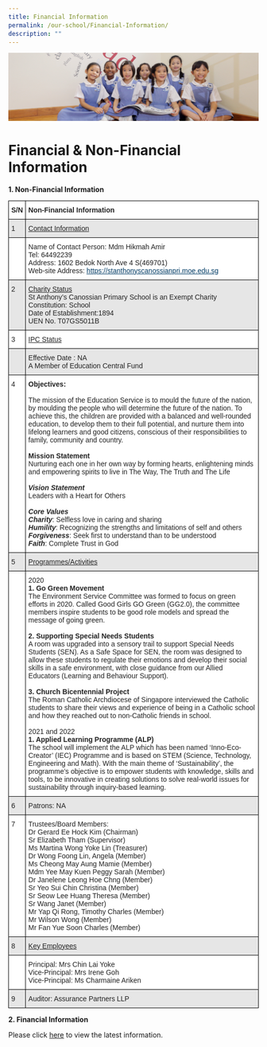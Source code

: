 ```yaml
---
title: Financial Information
permalink: /our-school/Financial-Information/
description: ""
---
```

![](/images/UsefulVideos.jpg)

Financial & Non-Financial Information
=====================================

<b>1\. Non-Financial Information</b>

<style type="text/css">
.tg  {border-collapse:collapse;border-spacing:0;}
.tg td{border-color:black;border-style:solid;border-width:1px;font-family:Arial, sans-serif;font-size:14px;
  overflow:hidden;padding:10px 5px;word-break:normal;}
.tg th{border-color:black;border-style:solid;border-width:1px;font-family:Arial, sans-serif;font-size:14px;
  font-weight:normal;overflow:hidden;padding:10px 5px;word-break:normal;}
.tg .tg-l2bf{background-color:#FFF;color:#222;font-weight:bold;text-align:left;vertical-align:top}
.tg .tg-ak06{background-color:#FFF;color:#222;text-align:left;text-decoration:underline;vertical-align:top}
.tg .tg-h5mn{background-color:#E6E6E6;color:#222;text-align:left;vertical-align:middle}
.tg .tg-xyrl{background-color:#E6E6E6;color:#222;text-align:left;vertical-align:top}
.tg .tg-04w7{background-color:#E6E6E6;color:#222;text-align:left;text-decoration:underline;vertical-align:top}
.tg .tg-1ppo{background-color:#FFF;color:#222;text-align:left;vertical-align:middle}
.tg .tg-tsok{background-color:#FFF;color:#222;text-align:left;vertical-align:top}
</style>
<table class="tg">
<thead>
  <tr>
    <th class="tg-l2bf"><span style="font-weight:bold">S/N</span></th>
    <th class="tg-l2bf"><span style="font-weight:bold">Non-Financial Information</span></th>
  </tr>
</thead>
<tbody>
  <tr>
    <td class="tg-xyrl">1</td>
    <td class="tg-04w7">Contact Information</td>
  </tr>
  <tr>
    <td class="tg-1ppo"> </td>
    <td class="tg-tsok">Name of Contact Person: Mdm Hikmah Amir<br>Tel: 64492239<br>Address: 1602 Bedok North Ave 4 S(469701)<br>Web-site Address: <a href="https://stanthonyscanossianpri.moe.edu.sg%0d"><span style="text-decoration:underline;color:#003B65;background-color:transparent">https://stanthonyscanossianpri.moe.edu.sg</span></a><br> </td>
  </tr>
  <tr>
    <td class="tg-xyrl">2</td>
    <td class="tg-xyrl"><span style="text-decoration:underline">Charity Status</span><br>St Anthony’s Canossian Primary School is an Exempt Charity<br>Constitution: School<br>Date of Establishment:1894<br>UEN No. T07GS5011B</td>
  </tr>
  <tr>
    <td class="tg-tsok">3</td>
    <td class="tg-ak06">IPC Status</td>
  </tr>
  <tr>
    <td class="tg-h5mn"> </td>
    <td class="tg-xyrl">Effective Date : NA<br>A Member of Education Central Fund</td>
  </tr>
  <tr>
    <td class="tg-tsok">4</td>
    <td class="tg-tsok"><span style="font-weight:bold">Objectives:</span><br> <br>The mission of the Education Service is to mould the future of the nation, by moulding the people who will determine the future of the nation. To achieve this, the children are provided with a balanced and well-rounded education, to develop them to their full potential, and nurture them into lifelong learners and good citizens, conscious of their responsibilities to family, community and country.<br> <br><span style="font-weight:bold">Mission Statement</span><br>Nurturing each one in her own way by forming hearts, enlightening minds and empowering spirits to live in The Way, The Truth and The Life<br> <br><span style="font-weight:bold;font-style:italic">Vision Statement</span><br>Leaders with a Heart for Others<br> <br><span style="font-weight:bold;font-style:italic">Core Values</span><br><span style="font-weight:bold;font-style:italic">Charity</span>: Selfless love in caring and sharing<br><span style="font-weight:bold;font-style:italic">Humility</span>: Recognizing the strengths and limitations of self and others<br><span style="font-weight:bold;font-style:italic">Forgiveness</span>: Seek first to understand than to be understood<br><span style="font-weight:bold;font-style:italic">Faith</span>: Complete Trust in God</td>
  </tr>
  <tr>
    <td class="tg-xyrl">5</td>
    <td class="tg-04w7">Programmes/Activities</td>
  </tr>
  <tr>
    <td class="tg-tsok"> </td>
    <td class="tg-tsok">2020<br><span style="font-weight:bold">1.      </span> <span style="font-weight:bold">Go Green Movement</span><br>The Environment Service Committee was formed to focus on green efforts in 2020. Called Good Girls GO Green (GG2.0), the committee members inspire students to be good role models and spread the message of going green.<br> <br><span style="font-weight:bold">2.      </span> <span style="font-weight:bold">Supporting Special Needs Students</span> <br>A room was upgraded into a sensory trail to support Special Needs Students (SEN). As a Safe Space for SEN, the room was designed to allow these students to regulate their emotions and develop their social skills in a safe environment, with close guidance from our Allied Educators (Learning and Behaviour Support).<br> <br><span style="font-weight:bold">3.      </span> <span style="font-weight:bold">Church Bicentennial Project</span><br>The Roman Catholic Archdiocese of Singapore interviewed the Catholic students to share their views and experience of being in a Catholic school and how they reached out to non-Catholic friends in school.<br> <br>2021 and 2022<br><span style="font-weight:bold">1.      </span> <span style="font-weight:bold">Applied Learning Programme (ALP)</span><br>The school will implement the ALP which has been named ‘Inno-Eco-Creator’ (IEC) Programme and is based on STEM (Science, Technology, Engineering and Math). With the main theme of ‘Sustainability’, the programme’s objective is to empower students with knowledge, skills and tools, to be innovative in creating solutions to solve real-world issues for sustainability through inquiry-based learning.<br> </td>
  </tr>
  <tr>
    <td class="tg-xyrl">6</td>
    <td class="tg-xyrl">Patrons: NA</td>
  </tr>
  <tr>
    <td class="tg-tsok">7</td>
    <td class="tg-tsok">Trustees/Board Members:<br>Dr Gerard Ee Hock Kim (Chairman)<br>Sr Elizabeth Tham (Supervisor)<br>Ms Martina Wong Yoke Lin (Treasurer)<br>Dr Wong Foong Lin, Angela (Member)<br>Ms Cheong May Aung Mamie (Member)<br>Mdm Yee May Kuen Peggy Sarah (Member)<br>Dr Janelene Leong Hoe Chng (Member)<br>Sr Yeo Sui Chin Christina (Member)<br>Sr Seow Lee Huang Theresa (Member)<br>Sr Wang Janet (Member)<br>Mr Yap Qi Rong, Timothy Charles (Member)<br>Mr Wilson Wong (Member)<br>Mr Fan Yue Soon Charles (Member)  </td>
  </tr>
  <tr>
    <td class="tg-xyrl">8</td>
    <td class="tg-04w7">Key Employees </td>
  </tr>
  <tr>
    <td class="tg-1ppo"> </td>
    <td class="tg-tsok">Principal: Mrs Chin Lai Yoke<br>Vice-Principal: Mrs Irene Goh<br>Vice-Principal: Ms Charmaine Ariken</td>
  </tr>
  <tr>
    <td class="tg-xyrl">9</td>
    <td class="tg-xyrl">Auditor: Assurance Partners LLP</td>
  </tr>
</tbody>
</table>

<b>2\. Financial Information</b>

Please click [here](https://www.moe.gov.sg/about-us/organisation-structure/fpd/financial-summary) to view the latest information.